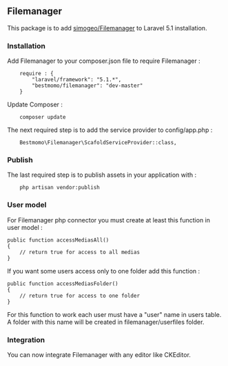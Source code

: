 ## Filemanager ##

This package is to add [simogeo/Filemanager](https://github.com/simogeo/Filemanager) to Laravel 5.1 installation.

### Installation ###

Add Filemanager to your composer.json file to require Filemanager :
```
    require : {
        "laravel/framework": "5.1.*",
        "bestmomo/filemanager": "dev-master"
    }
```

Update Composer :
```
    composer update
```

The next required step is to add the service provider to config/app.php :
```
    Bestmomo\Filemanager\ScafoldServiceProvider::class,
```

### Publish ###

The last required step is to publish assets in your application with :
```
    php artisan vendor:publish
```

### User model ###

For Filemanager php connector you must create at least this function in user model :

```
public function accessMediasAll()
{
    // return true for access to all medias
}
```

If you want some users access only to one folder add this function :

```
public function accessMediasFolder()
{
    // return true for access to one folder
}
```
For this function to work each user must have a "user" name in users table. A folder with this name will be created in filemanager/userfiles folder.

### Integration ###

You can now integrate Filemanager with any editor like CKEditor.




